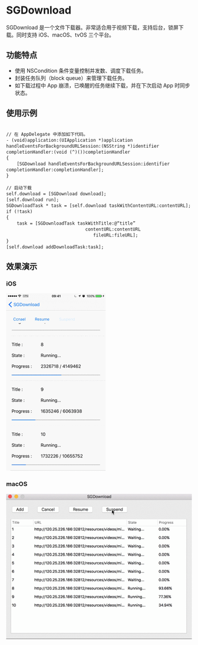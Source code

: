 # SGDownload

SGDownload 是一个文件下载器。非常适合用于视频下载，支持后台，锁屏下载。同时支持 iOS、macOS、tvOS 三个平台。

## 功能特点

- 使用 NSCondition 条件变量控制并发数、调度下载任务。
- 封装任务队列（block queue）来管理下载任务。
- 如下载过程中 App 崩溃，已唤醒的任务继续下载，并在下次启动 App 时同步状态。

## 使用示例

```obj-c

// 在 AppDelegate 中添加如下代码。
- (void)application:(UIApplication *)application handleEventsForBackgroundURLSession:(NSString *)identifier completionHandler:(void (^)())completionHandler
{
    [SGDownload handleEventsForBackgroundURLSession:identifier completionHandler:completionHandler];
}

// 启动下载
self.download = [SGDownload download];
[self.download run];
SGDownloadTask * task = [self.download taskWithContentURL:contentURL];
if (!task)
{
    task = [SGDownloadTask taskWithTitle:@“title”
                              contentURL:contentURL
                                 fileURL:fileURL];
}
[self.download addDownloadTask:task];

```

## 效果演示

### iOS

![iOS 效果演示](https://github.com/libobjc/resource/blob/master/SGDownload/SGDownload-iOS.gif?raw=true)

### macOS

![macOS 效果演示](https://github.com/libobjc/resource/blob/master/SGDownload/SGDownload-macOS.gif?raw=true)
